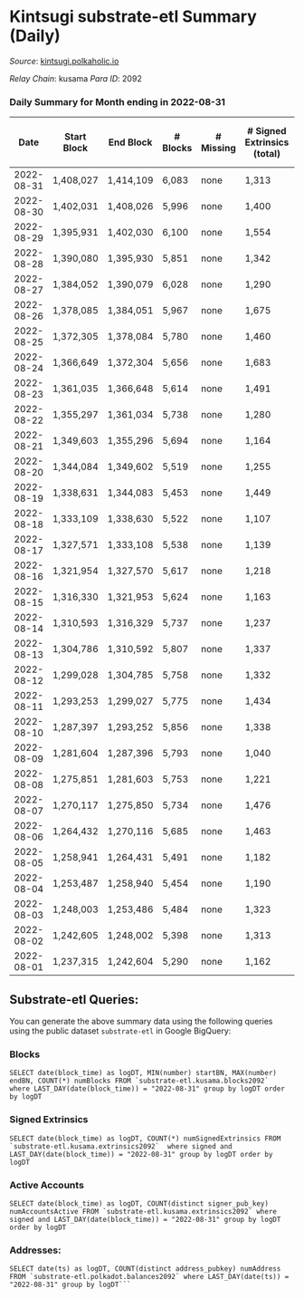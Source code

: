 # Kintsugi substrate-etl Summary (Daily)

_Source_: [kintsugi.polkaholic.io](https://kintsugi.polkaholic.io)

*Relay Chain*: kusama
*Para ID*: 2092



### Daily Summary for Month ending in 2022-08-31


| Date | Start Block | End Block | # Blocks | # Missing | # Signed Extrinsics (total) | # Active Accounts | # Addresses with Balances | # Events | # Transfers | # XCM Transfers In | # XCM Transfers Out |
| ---- | ----------- | --------- | -------- | --------- | --------------------------- | ----------------- | ------------------------- | -------- | ----------- | ------------------ | ------------------- |
| 2022-08-31 | 1,408,027 | 1,414,109 | 6,083 | none  | 1,313 | 97 | 15,359 | 53,518 | 6,195 ($33,381.43) | 3 ($318.06) | 11 ($833.53) |
| 2022-08-30 | 1,402,031 | 1,408,026 | 5,996 | none  | 1,400 | 118 |  | 53,221 | 6,122 ($59,311.15) | 11 ($5,836.56) | 17 ($9,470.21) |
| 2022-08-29 | 1,395,931 | 1,402,030 | 6,100 | none  | 1,554 | 102 |  | 84,381 | 14,454 ($56,319.87) | 26 ($6,049.47) | 14 ($2,724.65) |
| 2022-08-28 | 1,390,080 | 1,395,930 | 5,851 | none  | 1,342 | 80 |  | 51,702 | 5,951 ($46,770.00) | 13 ($8,871.21) | 11 ($5,655.40) |
| 2022-08-27 | 1,384,052 | 1,390,079 | 6,028 | none  | 1,290 | 80 |  | 52,927 | 6,126 ($59,063.10) | 16 ($46,067.99) | 9 ($12,396.63) |
| 2022-08-26 | 1,378,085 | 1,384,051 | 5,967 | none  | 1,675 | 80 | 8,679 | 53,743 | 6,090 ($77,440.86) | 23 ($2,301.57) | 29 ($5,897.43) |
| 2022-08-25 | 1,372,305 | 1,378,084 | 5,780 | none  | 1,460 | 82 | 8,672 | 51,615 | 5,912 ($346,591) | 22 ($4,440.78) | 18 ($14,252.37) |
| 2022-08-24 | 1,366,649 | 1,372,304 | 5,656 | none  | 1,683 | 357 | 8,667 | 51,590 | 6,039 ($839,354) | 25 ($15,385.22) | 22 ($7,308.50) |
| 2022-08-23 | 1,361,035 | 1,366,648 | 5,614 | none  | 1,491 | 129 | 8,661 | 50,894 | 5,803 ($194,776) | 69 ($104,221) | 28 ($20,291.74) |
| 2022-08-22 | 1,355,297 | 1,361,034 | 5,738 | none  | 1,280 | 90 | 8,643 | 50,600 | 5,827 ($24,523.76) | 10 ($2,340.64) | 5 ($558.29) |
| 2022-08-21 | 1,349,603 | 1,355,296 | 5,694 | none  | 1,164 | 77 | 8,636 | 49,837 | 5,774 ($18,957.58) | 7 ($50,610.70) | 11 ($2,889.07) |
| 2022-08-20 | 1,344,084 | 1,349,602 | 5,519 | none  | 1,255 | 82 | 8,634 | 48,776 | 5,573 ($30,737.29) | 8 ($1,815.39) | 15 ($23,530.98) |
| 2022-08-19 | 1,338,631 | 1,344,083 | 5,453 | none  | 1,449 | 97 | 8,631 | 49,259 | 5,594 ($60,534.89) | 18 ($10,177.54) | 16 ($5,780.77) |
| 2022-08-18 | 1,333,109 | 1,338,630 | 5,522 | none  | 1,107 | 75 | 8,625 | 48,225 | 5,589 ($22,732.34) | 5 ($2,705.74) | 5 ($189.76) |
| 2022-08-17 | 1,327,571 | 1,333,108 | 5,538 | none  | 1,139 | 91 | 8,623 | 48,619 | 5,636 ($30,198.32) | 6 ($1,682.93) | 10 ($8,028.73) |
| 2022-08-16 | 1,321,954 | 1,327,570 | 5,617 | none  | 1,218 | 87 | 8,615 | 49,558 | 5,711 ($45,835.15) | 9 ($11,824.73) | 4 ($11,808.74) |
| 2022-08-15 | 1,316,330 | 1,321,953 | 5,624 | none  | 1,163 | 74 | 8,609 | 49,388 | 5,707 ($34,915.44) | 6 ($710.02) | 8 ($22,080.10) |
| 2022-08-14 | 1,310,593 | 1,316,329 | 5,737 | none  | 1,237 | 96 | 8,602 | 50,704 | 5,871 ($170,664) | 18 ($39,358.84) | 12 ($2,711.53) |
| 2022-08-13 | 1,304,786 | 1,310,592 | 5,807 | none  | 1,337 | 100 | 8,595 | 51,377 | 5,919 ($24,212.99) | 10 ($10,877.33) | 10 ($1,651.37) |
| 2022-08-12 | 1,299,028 | 1,304,785 | 5,758 | none  | 1,332 | 82 | 8,586 | 51,065 | 5,838 ($37,670.95) | 10 ($15,030.55) | 7 ($5,855.13) |
| 2022-08-11 | 1,293,253 | 1,299,027 | 5,775 | none  | 1,434 | 110 | 8,581 | 51,614 | 5,895 ($37,558.68) | 8 ($8,426.84) | 17 ($54,505.46) |
| 2022-08-10 | 1,287,397 | 1,293,252 | 5,856 | none  | 1,338 | 110 | 8,573 | 52,078 | 5,983 ($67,599.86) | 18 ($24,825.46) | 20 ($41,122.31) |
| 2022-08-09 | 1,281,604 | 1,287,396 | 5,793 | none  | 1,040 | 90 | 8,568 | 48,754 | 5,908 ($191,557) | 11 ($10,482.06) | 9 ($1,771.14) |
| 2022-08-08 | 1,275,851 | 1,281,603 | 5,753 | none  | 1,221 | 158 | 8,553 | 48,617 | 5,905 ($48,220.77) | 18 ($14,750.94) | 28 ($15,815.21) |
| 2022-08-07 | 1,270,117 | 1,275,850 | 5,734 | none  | 1,476 | 91 | 8,540 | 51,236 | 5,827 ($58,678.47) | 18 ($4,892.92) | 20 ($3,957.80) |
| 2022-08-06 | 1,264,432 | 1,270,116 | 5,685 | none  | 1,463 | 104 | 8,536 | 50,899 | 5,817 ($48,465.16) | 11 ($13,534.75) | 21 ($50,190.76) |
| 2022-08-05 | 1,258,941 | 1,264,431 | 5,491 | none  | 1,182 | 83 | 8,524 | 48,435 | 5,582 ($22,974.12) | 3 ($1,954.55) | 9 ($793.92) |
| 2022-08-04 | 1,253,487 | 1,258,940 | 5,454 | none  | 1,190 | 90 | 8,521 | 48,101 | 5,554 ($51,512.46) | 15 ($13,411.60) | 19 ($1,961.60) |
| 2022-08-03 | 1,248,003 | 1,253,486 | 5,484 | none  | 1,323 | 99 | 8,514 | 48,806 | 5,587 ($85,307.38) | 11 ($64,496.56) | 16 ($32,633.91) |
| 2022-08-02 | 1,242,605 | 1,248,002 | 5,398 | none  | 1,313 | 82 | 8,503 | 47,910 | 5,478 ($33,818.40) | 13 ($10,044.44) | 15 ($2,687.29) |
| 2022-08-01 | 1,237,315 | 1,242,604 | 5,290 | none  | 1,162 | 108 | 8,501 | 47,408 | 5,522 ($211,033) | 12 ($1,677.55) | 23 ($3,153.37) |

## Substrate-etl Queries:
You can generate the above summary data using the following queries using the public dataset `substrate-etl` in Google BigQuery:


### Blocks
```
SELECT date(block_time) as logDT, MIN(number) startBN, MAX(number) endBN, COUNT(*) numBlocks FROM `substrate-etl.kusama.blocks2092`  where LAST_DAY(date(block_time)) = "2022-08-31" group by logDT order by logDT
```


### Signed Extrinsics
```
SELECT date(block_time) as logDT, COUNT(*) numSignedExtrinsics FROM `substrate-etl.kusama.extrinsics2092`  where signed and LAST_DAY(date(block_time)) = "2022-08-31" group by logDT order by logDT
```


### Active Accounts
```
SELECT date(block_time) as logDT, COUNT(distinct signer_pub_key) numAccountsActive FROM `substrate-etl.kusama.extrinsics2092` where signed and LAST_DAY(date(block_time)) = "2022-08-31" group by logDT order by logDT
```


### Addresses:
```
SELECT date(ts) as logDT, COUNT(distinct address_pubkey) numAddress FROM `substrate-etl.polkadot.balances2092` where LAST_DAY(date(ts)) = "2022-08-31" group by logDT```

